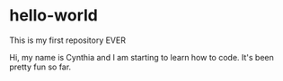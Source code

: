 # hello-world
This is my first repository EVER

Hi, my name is Cynthia and I am starting to learn how to code. It's been pretty fun so far.
